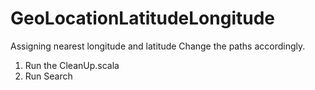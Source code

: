 # GeoLocationLatitudeLongitude
Assigning nearest longitude and latitude
Change the paths accordingly.
1. Run the CleanUp.scala
2. Run Search 
